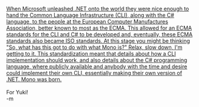 <a href="http://www.codeproject.com/cpnet/introtomono1.asp">When Microsoft unleashed .NET onto the world they were nice enough to hand the Common Language Infrastructure (CLI), along with the C# language, to the people at the European Computer Manufactures Association, better known to most as the ECMA. This allowed for an ECMA standards for the CLI and C# to be developed and, eventually, these ECMA standards also became ISO standards. At this stage you might be thinking "So, what has this got to do with what Mono is?" Relax, slow down, I'm getting to it. This standardization meant that details about how a CLI implementation should work, and also details about the C# programming language, where publicly available and anybody with the time and desire could implement their own CLI, essentially making their own version of .NET. Mono was born.</a>
<br />
<br /><font class="comment">For Yuki!</font>
<br />-m
<br />